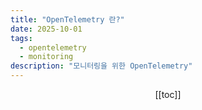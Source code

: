 ```yaml
---
title: "OpenTelemetry 란?"
date: 2025-10-01
tags:
  - opentelemetry
  - monitoring
description: "모니터링을 위한 OpenTelemetry"
---
```


<Header />

[[toc]]